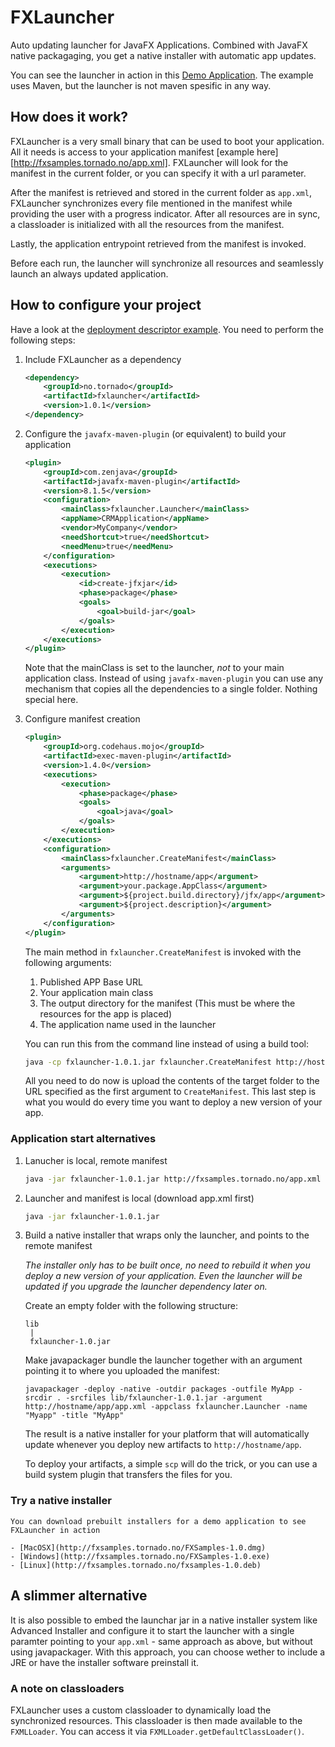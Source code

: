 # FXLauncher

Auto updating launcher for JavaFX Applications. Combined with JavaFX native packagaging, you get
a native installer with automatic app updates.

You can see the launcher in action in this [Demo Application](https://github.com/edvin/tornadofx-samples). The
example uses Maven, but the launcher is not maven spesific in any way.

## How does it work?

FXLauncher is a very small binary that can be used to boot your application. All it needs is access to your application 
manifest [example here][http://fxsamples.tornado.no/app.xml]. FXLauncher will look
for the manifest in the current folder, or you can specify it with a url parameter.
 
After the manifest is retrieved and stored in the current folder as `app.xml`, FXLauncher synchronizes every file
 mentioned in the manifest while providing the user with a progress indicator. After all resources are in sync,
 a classloader is initialized with all the resources from the manifest.
 
Lastly, the application entrypoint retrieved from the manifest is invoked.

Before each run, the launcher will synchronize all resources and seamlessly launch an always updated application.

## How to configure your project

Have a look at the [deployment descriptor example](https://github.com/edvin/tornadofx-samples/blob/master/pom.xml). You need
to perform the following steps:

1. Include FXLauncher as a dependency

	```xml
	<dependency>
		<groupId>no.tornado</groupId>
		<artifactId>fxlauncher</artifactId>
		<version>1.0.1</version>
	</dependency>
	```

2. Configure the `javafx-maven-plugin` (or equivalent) to build your application

	```xml
	<plugin>
		<groupId>com.zenjava</groupId>
		<artifactId>javafx-maven-plugin</artifactId>
		<version>8.1.5</version>
		<configuration>
			<mainClass>fxlauncher.Launcher</mainClass>
			<appName>CRMApplication</appName>
			<vendor>MyCompany</vendor>
			<needShortcut>true</needShortcut>
			<needMenu>true</needMenu>
		</configuration>
		<executions>
			<execution>
				<id>create-jfxjar</id>
				<phase>package</phase>
				<goals>
					<goal>build-jar</goal>
				</goals>
			</execution>
		</executions>
	</plugin>
	```
	
	Note that the mainClass is set to the launcher, _not_ to your main application class. Instead of using `javafx-maven-plugin` you can
	use any mechanism that copies all the dependencies to a single folder. Nothing special here.

3. Configure manifest creation

	```xml
	<plugin>
		<groupId>org.codehaus.mojo</groupId>
		<artifactId>exec-maven-plugin</artifactId>
		<version>1.4.0</version>
		<executions>
			<execution>
				<phase>package</phase>
				<goals>
					<goal>java</goal>
				</goals>
			</execution>
		</executions>
		<configuration>
			<mainClass>fxlauncher.CreateManifest</mainClass>
			<arguments>
				<argument>http://hostname/app</argument>
				<argument>your.package.AppClass</argument>
				<argument>${project.build.directory}/jfx/app</argument>
				<argument>${project.description}</argument>
			</arguments>
		</configuration>
	</plugin>
	```
	
	The main method in `fxlauncher.CreateManifest` is invoked with the following arguments:
	 1. Published APP Base URL
	 2. Your application main class
	 3. The output directory for the manifest (This must be where the resources for the app is placed)
	 4. The application name used in the launcher
	
	You can run this from the command line instead of using a build tool:
	 
	```bash
	java -cp fxlauncher-1.0.1.jar fxlauncher.CreateManifest http://hostname/app your.package.AppClass target/jfx/app MyApp
	```
	
	All you need to do now is upload the contents of the target folder to the URL specified as the first argument to `CreateManifest`. This last step
	is what you would do every time you want to deploy a new version of your app.

### Application start alternatives

1. Lanucher is local, remote manifest

	```bash
	java -jar fxlauncher-1.0.1.jar http://fxsamples.tornado.no/app.xml
	```

2. Launcher and manifest is local (download app.xml first)

	```bash
	java -jar fxlauncher-1.0.1.jar
	```

3. Build a native installer that wraps only the launcher, and points to the remote manifest

	_The installer only has to be built once, no need to rebuild it when you deploy a new version of your application. 
	 Even the launcher will be updated if you upgrade the launcher dependency later on._

	 Create an empty folder with the following structure:
	 
	```
	lib
	 |
	 fxlauncher-1.0.jar
	```

	Make javapackager bundle the launcher together with an argument pointing it to where you uploaded the manifest:
	
	```
	javapackager -deploy -native -outdir packages -outfile MyApp -srcdir . -srcfiles lib/fxlauncher-1.0.1.jar -argument http://hostname/app/app.xml -appclass fxlauncher.Launcher -name "Myapp" -title "MyApp"
	```

	The result is a native installer for your platform that will automatically update whenever you deploy new artifacts to `http://hostname/app`.
	
	To deploy your artifacts, a simple `scp` will do the trick, or you can use a build system plugin that transfers the files for you.
	
### Try a native installer
	
	You can download prebuilt installers for a demo application to see FXLauncher in action
	
    - [MacOSX](http://fxsamples.tornado.no/FXSamples-1.0.dmg)
    - [Windows](http://fxsamples.tornado.no/FXSamples-1.0.exe)
    - [Linux](http://fxsamples.tornado.no/fxsamples-1.0.deb)

## A slimmer alternative

It is also possible to embed the launchar jar in a native installer system like Advanced Installer
and configure it to start the launcher with a single paramter pointing to your `app.xml` - same approach as above, but without
 using javapackager. With this approach, you can choose wether to include a JRE or have the installer software preinstall it.

### A note on classloaders

FXLauncher uses a custom classloader to dynamically load the synchronized resources. This classloader is 
then made available to the `FXMLLoader`. You can access it via `FXMLLoader.getDefaultClassLoader()`.